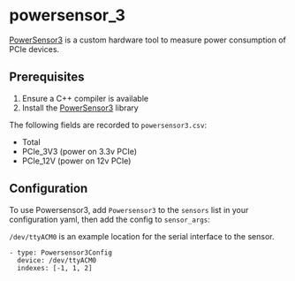 # powersensor_3
[PowerSensor3](https://github.com/nlesc-recruit/PowerSensor3) is a custom hardware tool to measure power consumption of PCIe devices.

## Prerequisites
1. Ensure a C++ compiler is available
2. Install the [PowerSensor3](https://github.com/nlesc-recruit/PowerSensor3) library

The following fields are recorded to `powersensor3.csv`:
* Total
* PCIe_3V3 (power on 3.3v PCIe)
* PCIe_12V (power on 12v PCIe)

## Configuration
To use Powersensor3, add `Powersensor3` to the `sensors` list in your configuration yaml, then add the config to `sensor_args`:

`/dev/ttyACM0` is an example location for the serial interface to the sensor.
```
- type: Powersensor3Config
  device: /dev/ttyACM0
  indexes: [-1, 1, 2]
```